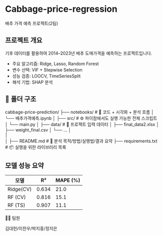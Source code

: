 # Cabbage-price-regression
배추 가격 예측 프로젝트(2팀)


##  프로젝트 개요
기후 데이터를 활용하여 2014–2023년 배추 도매가격을 예측하는 프로젝트입니다.

- 주요 알고리즘: Ridge, Lasso, Random Forest
- 변수 선택: VIF + Stepwise Selection
- 성능 검증: LOOCV, TimeSeriesSplit
- 해석 기법: SHAP 분석

## 📁 폴더 구조

cabbage-price-prediction/
├── notebooks/                  # 📘 코드 + 시각화 + 분석 흐름
│   └── 배추가격예측.ipynb
│
├── src/                        # ⚙️ 파이참에서도 실행 가능한 전체 스크립트
│   └── main.py
│
├── data/                       # 📂 프로젝트 입력 데이터
│   ├── final_data2.xlsx
│   ├── weight_final.csv
│   └── ...
│                    
│  
│
├── README.md                   # 🧾 분석 목적/방법/실행법/결과 요약
├── requirements.txt            # 📦 실행을 위한 라이브러리 목록


## 모델 성능 요약
| 모델      | R²      | MAPE (%) |
| -------   | ----    | -------- |
| Ridge(CV) | 0.634   |  21.0    |
| RF (CV) | 0.816     |  15.1    |
| RF (TS) | 0.907     |  11.1    |

🧑‍💻 팀원

김대헌/이찬우/박지홍/정지은


